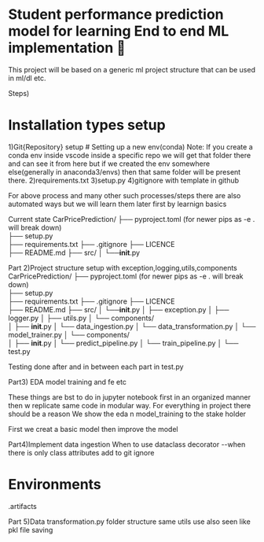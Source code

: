 # **Student performance prediction model for learning End to end ML implementation 🤖**

This project will be based on a generic ml project structure that can be used in ml/dl etc.


Steps)
# Installation types setup
1)Git{Repository} setup
    # Setting  up a new env(conda)
Note:
    If you create a conda env inside vscode inside a specific repo we will get that folder there and can see it from here but if we created the env somewhere else(generally in anaconda3/envs) then that same folder will be present there.
2)requirements.txt
3)setup.py
4)gitignore with template in github

For above process and many other such processes/steps there are also automated ways but we will learn them later first by learnign basics

Current state
CarPricePrediction/
├── pyproject.toml   (for newer pips as -e . will break down)   
├── setup.py            
├── requirements.txt
├── .gitignore
├── LICENCE           
├── README.md
├── src/
│   └──__init__.py



Part 2)Project structure setup with exception,logging,utils,components
CarPricePrediction/
├── pyproject.toml   (for newer pips as -e . will break down)   
├── setup.py            
├── requirements.txt
├── .gitignore
├── LICENCE           
├── README.md
├── src/
│   └──__init__.py
│   ├── exception.py
│   ├── logger.py
│   ├── utils.py
│   └── components/      
│       ├── __init__.py
│       └── data_ingestion.py
│       └── data_transformation.py
│       └── model_trainer.py
│   └── components/       
│       ├── __init__.py
│       └── predict_pipeline.py
│       └── train_pipeline.py
│   └── test.py

Testing done after and in between each part in test.py

Part3)
EDA model training and fe etc

These things are bst to do in jupyter notebook first in an organized manner then w replicate same code in modular way.
For everything in project there should be a reason
We show the eda n model_training to the stake holder



First we creat a basic model then improve the model

Part4)Implement data ingestion
When to use dataclass decorator --when there is only class attributes
add to git ignore
# Environments
.artifacts


Part 5)Data transformation.py
folder structure same
utils use also seen like pkl file saving
